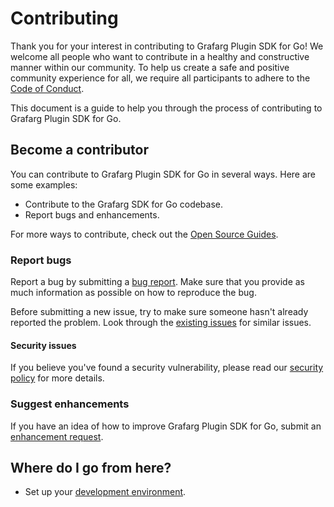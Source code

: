 # Contributing

Thank you for your interest in contributing to Grafarg Plugin SDK for Go! We welcome all people who want to contribute in a healthy and constructive manner within our community. To help us create a safe and positive community experience for all, we require all participants to adhere to the [Code of Conduct](CODE_OF_CONDUCT.md).

This document is a guide to help you through the process of contributing to Grafarg Plugin SDK for Go.

## Become a contributor

You can contribute to Grafarg Plugin SDK for Go in several ways. Here are some examples:

- Contribute to the Grafarg SDK for Go codebase.
- Report bugs and enhancements.

For more ways to contribute, check out the [Open Source Guides](https://opensource.guide/how-to-contribute/).

### Report bugs

Report a bug by submitting a [bug report](https://github.com/famarks/grafarg-plugin-sdk-go/issues/new?labels=bug&template=1-bug_report.md). Make sure that you provide as much information as possible on how to reproduce the bug.

Before submitting a new issue, try to make sure someone hasn't already reported the problem. Look through the [existing issues](https://github.com/famarks/grafarg-plugin-sdk-go/issues) for similar issues.

#### Security issues

If you believe you've found a security vulnerability, please read our [security policy](https://github.com/famarks/grafarg-plugin-sdk-go/security/policy) for more details.

### Suggest enhancements

If you have an idea of how to improve Grafarg Plugin SDK for Go, submit an [enhancement request](https://github.com/famarks/grafarg-plugin-sdk-go/issues/new?labels=enhancement&template=2-enhancement_request.md).

## Where do I go from here?

- Set up your [development environment](contribute/developer-guide.md).
